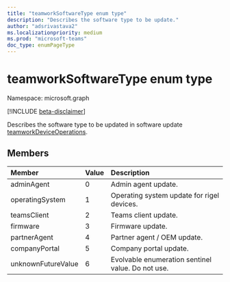 ```yaml
---
title: "teamworkSoftwareType enum type"
description: "Describes the software type to be update."
author: "adsrivastava2"
ms.localizationpriority: medium
ms.prod: "microsoft-teams"
doc_type: enumPageType
---
```


# teamworkSoftwareType enum type

Namespace: microsoft.graph

[!INCLUDE [beta-disclaimer](../../includes/beta-disclaimer.md)]

Describes the software type to be updated in software update [teamworkDeviceOperations](teamworkdeviceoperation.md).

## Members

| Member | Value| Description |
|:---------------|:--------|:----------|
|adminAgent|0|Admin agent update.|
|operatingSystem|1| Operating system update for rigel devices.|
|teamsClient|2|Teams client update.|
|firmware|3|Firmware update.|
|partnerAgent|4|Partner agent / OEM update.|
|companyPortal|5|Company portal update.|
|unknownFutureValue|6|Evolvable enumeration sentinel value. Do not use.|

